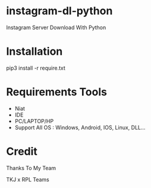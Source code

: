 # instagram-dl-python
Instagram Server Download With Python 

# Installation 
pip3 install -r require.txt

# Requirements Tools 

- Niat
- IDE
- PC/LAPTOP/HP
- Support All OS : Windows, Android, IOS, Linux, DLL...

# Credit
Thanks To My Team

TKJ x RPL Teams 

